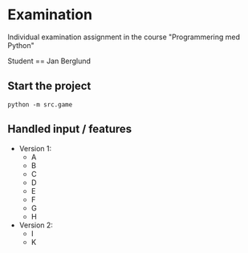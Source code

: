 # Examination

Individual examination assignment in the course "Programmering med Python"

Student == Jan Berglund

## Start the project

```commandline
python -m src.game
```

## Handled input / features
* Version 1:
    * A
    * B
    * C
    * D
    * E
    * F
    * G
    * H
* Version 2:
    * I
    * K


